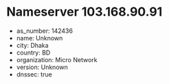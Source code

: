 # Nameserver 103.168.90.91

* as_number: 142436
* name: Unknown
* city: Dhaka
* country: BD
* organization: Micro Network
* version: Unknown
* dnssec: true
